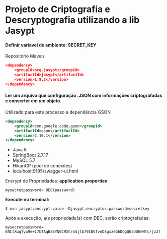 # Projeto de Criptografia  e Descryptografia utilizando a lib Jasypt

#### Definir variavel de ambiente: SECRET_KEY

Repositório Maven

```json
<dependency>
    <groupId>org.jasypt</groupId>
    <artifactId>jasypt</artifactId>
    <version>1.9.2</version>
</dependency> 
````

#### Ler um arquivo que configuração .JSON com informações criptografadas e converter em um objeto.
Utilizado para este processo a dependência GSON

```xml
<dependency>
    <groupId>com.google.code.gson</groupId>
    <artifactId>gson</artifactId>
    <version>2.10.1</version>
</dependency>
````

* Java 8 
* SpringBoot 2.7.17
* MySQL 5.7
* HikariCP (pool de conexões)
* localhost:9195/swagger-ui.html

Encrypt de Propriedades:
<strong> application.properties</strong>
```
mysecretpassword= DEC(password)
```
<strong>Execute no terminal:</strong>
```
$ mvn jasypt:encrypt-value -Djasypt.encryptor.password=secretkey
```
Após a execução, a(s propriedade(s) com DEC, serão criptografadas:
```
mysecretpassword= ENC(XwqTvw9e+17bTAqBZ6YN0C9XC/nSjlb79IBGfvnD8gxzeG6DOgQE5OUE6WTc/jzZ)
```
